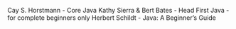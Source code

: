 Cay S. Horstmann - Core Java
Kathy Sierra & Bert Bates - Head First Java - for complete beginners only
Herbert Schildt - Java: A Beginner’s Guide
